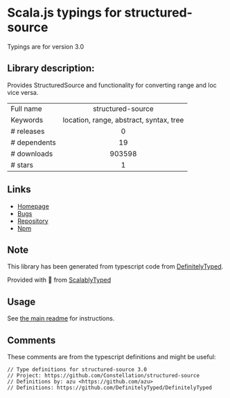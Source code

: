 
# Scala.js typings for structured-source

Typings are for version 3.0

## Library description:
Provides StructuredSource and functionality for converting range and loc vice versa.

|                    |                 |
| ------------------ | :-------------: |
| Full name          | structured-source |
| Keywords           | location, range, abstract, syntax, tree |
| # releases         | 0 |
| # dependents       | 19 |
| # downloads        | 903598 |
| # stars            | 1 |

## Links
- [Homepage](https://github.com/Constellation/structured-source)
- [Bugs](https://github.com/Constellation/structured-source/issues)
- [Repository](https://github.com/Constellation/structured-source)
- [Npm](https://www.npmjs.com/package/structured-source)
    


## Note
This library has been generated from typescript code from [DefinitelyTyped](https://definitelytyped.org).

Provided with :purple_heart: from [ScalablyTyped](https://github.com/oyvindberg/ScalablyTyped)

## Usage
See [the main readme](../../readme.md) for instructions.

## Comments

These comments are from the typescript definitions and might be useful:
```
// Type definitions for structured-source 3.0
// Project: https://github.com/Constellation/structured-source
// Definitions by: azu <https://github.com/azu>
// Definitions: https://github.com/DefinitelyTyped/DefinitelyTyped

```

